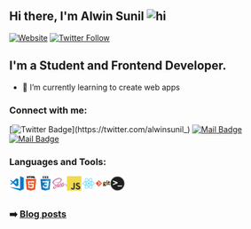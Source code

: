 ## Hi there, I'm Alwin Sunil  <img src="https://user-images.githubusercontent.com/1303154/88677602-1635ba80-d120-11ea-84d8-d263ba5fc3c0.gif" width="28px" alt="hi">

[![Website](https://img.shields.io/website?label=alwinsunil.tk&style=for-the-badge&url=https%3A%2F%2Falwinsunil.tk)](https://alwinsunil.tk)
[![Twitter Follow](https://img.shields.io/twitter/follow/alwinsunil_?color=1DA1F2&logo=twitter&style=for-the-badge)](https://twitter.com/intent/follow?&screen_name=alwinsunil_)

## I'm a Student and Frontend Developer.

- 🌱 I’m currently learning to create web apps

### Connect with me:

[![Twitter Badge](https://img.shields.io/badge/-@alwinsunil_-1ca0f1?style=flat&labelColor=1ca0f1&logo=twitter&logoColor=white&link=https://twitter.com/alwinsunil_)](https://twitter.com/alwinsunil_) [![Mail Badge](https://img.shields.io/badge/-@mr_alwin_-e84393?style=flat&labelColor=e84393&logo=instagram&logoColor=white)](https://instagram.com/mr_alwin_) [![Mail Badge](https://img.shields.io/badge/-alv14alwin-c0392b?style=flat&labelColor=c0392b&logo=gmail&logoColor=white)](mailto:alv14alwin@gmail.com@gmail.com)
<br />

### Languages and Tools:

<img align="left" alt="Visual Studio Code" width="26px" src="https://raw.githubusercontent.com/github/explore/80688e429a7d4ef2fca1e82350fe8e3517d3494d/topics/visual-studio-code/visual-studio-code.png" />
<img align="left" alt="HTML5" width="26px" src="https://raw.githubusercontent.com/github/explore/80688e429a7d4ef2fca1e82350fe8e3517d3494d/topics/html/html.png" />
<img align="left" alt="CSS3" width="26px" src="https://raw.githubusercontent.com/github/explore/80688e429a7d4ef2fca1e82350fe8e3517d3494d/topics/css/css.png" />
<img align="left" alt="Sass" width="26px" src="https://raw.githubusercontent.com/github/explore/80688e429a7d4ef2fca1e82350fe8e3517d3494d/topics/sass/sass.png" />
<img align="left" alt="JavaScript" width="26px" src="https://raw.githubusercontent.com/github/explore/80688e429a7d4ef2fca1e82350fe8e3517d3494d/topics/javascript/javascript.png" />
<img align="left" alt="React" width="26px" src="https://raw.githubusercontent.com/github/explore/80688e429a7d4ef2fca1e82350fe8e3517d3494d/topics/react/react.png" />
<img align="left" alt="Git" width="26px" src="https://raw.githubusercontent.com/github/explore/80688e429a7d4ef2fca1e82350fe8e3517d3494d/topics/git/git.png" />
<img align="left" alt="Terminal" width="26px" src="https://raw.githubusercontent.com/github/explore/80688e429a7d4ef2fca1e82350fe8e3517d3494d/topics/terminal/terminal.png" />

<br />
<br />

### ➡️ [Blog posts](https://blog.alwinsunil.tk)

[website]: https://alwinsunil.tk
[twitter]: https://twitter.com/alwinsunil_
[instagram]: https://instagram.com/mr_alwin_
